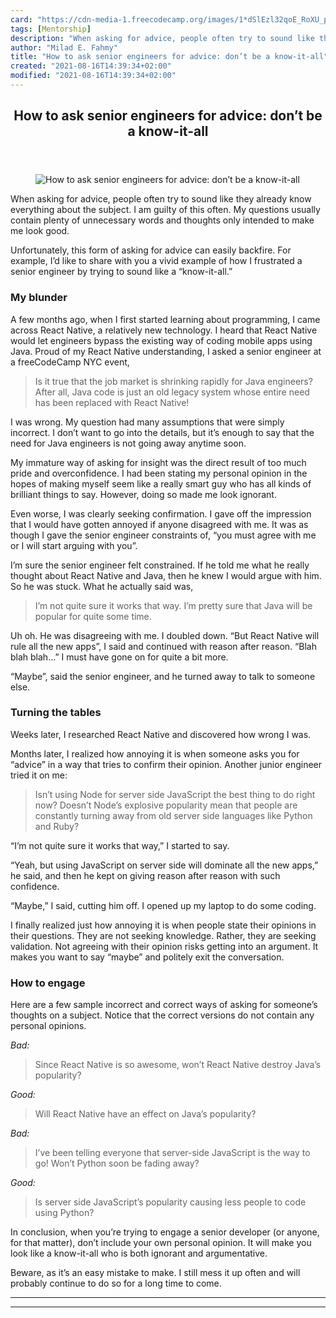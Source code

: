 ```yaml
---
card: "https://cdn-media-1.freecodecamp.org/images/1*dSlEzl32qoE_RoXU_p0AGA.jpeg"
tags: [Mentorship]
description: "When asking for advice, people often try to sound like they a"
author: "Milad E. Fahmy"
title: "How to ask senior engineers for advice: don’t be a know-it-all"
created: "2021-08-16T14:39:34+02:00"
modified: "2021-08-16T14:39:34+02:00"
---
```

<div class="site-wrapper">
<main id="site-main" class="site-main outer">
<div class="inner">
<article class="post-full post tag-mentorship tag-programming tag-web-development tag-tech tag-life-lessons ">
<header class="post-full-header">
<h1 class="post-full-title">How to ask senior engineers for advice: don’t be a know-it-all</h1>
</header>
<figure class="post-full-image">
<picture>
<source media="(max-width: 700px)" sizes="1px" srcset="data:image/gif;base64,R0lGODlhAQABAIAAAAAAAP///yH5BAEAAAAALAAAAAABAAEAAAIBRAA7 1w">
<source media="(min-width: 701px)" sizes="(max-width: 800px) 400px,
(max-width: 1170px) 700px,
1400px" srcset="https://cdn-media-1.freecodecamp.org/images/1*dSlEzl32qoE_RoXU_p0AGA.jpeg 300w,
https://cdn-media-1.freecodecamp.org/images/1*dSlEzl32qoE_RoXU_p0AGA.jpeg 600w,
https://cdn-media-1.freecodecamp.org/images/1*dSlEzl32qoE_RoXU_p0AGA.jpeg 1000w,
https://cdn-media-1.freecodecamp.org/images/1*dSlEzl32qoE_RoXU_p0AGA.jpeg 2000w">
<img onerror="this.style.display='none'" src="https://cdn-media-1.freecodecamp.org/images/1*dSlEzl32qoE_RoXU_p0AGA.jpeg" alt="How to ask senior engineers for advice: don’t be a know-it-all">
</picture>
</figure>
<section class="post-full-content">
<div class="post-content">
<p>When asking for advice, people often try to sound like they already know everything about the subject. I am guilty of this often. My questions usually contain plenty of unnecessary words and thoughts only intended to make me look good.</p><p>Unfortunately, this form of asking for advice can easily backfire. For example, I’d like to share with you a vivid example of how I frustrated a senior engineer by trying to sound like a “know-it-all.”</p><h3 id="my-blunder">My blunder</h3><p>A few months ago, when I first started learning about programming, I came across React Native, a relatively new technology. I heard that React Native would let engineers bypass the existing way of coding mobile apps using Java. Proud of my React Native understanding, I asked a senior engineer at a freeCodeCamp NYC event,</p><blockquote>Is it true that the job market is shrinking rapidly for Java engineers? After all, Java code is just an old legacy system whose entire need has been replaced with React Native!</blockquote><p>I was wrong. My question had many assumptions that were simply incorrect. I don’t want to go into the details, but it’s enough to say that the need for Java engineers is not going away anytime soon.</p><p>My immature way of asking for insight was the direct result of too much pride and overconfidence. I had been stating my personal opinion in the hopes of making myself seem like a really smart guy who has all kinds of brilliant things to say. However, doing so made me look ignorant.</p><p>Even worse, I was clearly seeking confirmation. I gave off the impression that I would have gotten annoyed if anyone disagreed with me. It was as though I gave the senior engineer constraints of, “you must agree with me or I will start arguing with you”.</p><p>I’m sure the senior engineer felt constrained. If he told me what he really thought about React Native and Java, then he knew I would argue with him. So he was stuck. What he actually said was,</p><blockquote>I’m not quite sure it works that way. I’m pretty sure that Java will be popular for quite some time.</blockquote><p>Uh oh. He was disagreeing with me. I doubled down. “But React Native will rule all the new apps”, I said and continued with reason after reason. “Blah blah blah…” I must have gone on for quite a bit more.</p><p>“Maybe”, said the senior engineer, and he turned away to talk to someone else.</p><h3 id="turning-the-tables">Turning the tables</h3><p>Weeks later, I researched React Native and discovered how wrong I was.</p><p>Months later, I realized how annoying it is when someone asks you for “advice” in a way that tries to confirm their opinion. Another junior engineer tried it on me:</p><blockquote>Isn’t using Node for server side JavaScript the best thing to do right now? Doesn’t Node’s explosive popularity mean that people are constantly turning away from old server side languages like Python and Ruby?</blockquote><p>“I’m not quite sure it works that way,” I started to say.</p><p>“Yeah, but using JavaScript on server side will dominate all the new apps,” he said, and then he kept on giving reason after reason with such confidence.</p><p>“Maybe,” I said, cutting him off. I opened up my laptop to do some coding.</p><p>I finally realized just how annoying it is when people state their opinions in their questions. They are not seeking knowledge. Rather, they are seeking validation. Not agreeing with their opinion risks getting into an argument. It makes you want to say “maybe” and politely exit the conversation.</p><h3 id="how-to-engage">How to engage</h3><p>Here are a few sample incorrect and correct ways of asking for someone’s thoughts on a subject. Notice that the correct versions do not contain any personal opinions.</p><p><em>Bad:</em></p><blockquote>Since React Native is so awesome, won’t React Native destroy Java’s popularity?</blockquote><p><em>Good:</em></p><blockquote>Will React Native have an effect on Java’s popularity?</blockquote><p><em>Bad:</em></p><blockquote>I’ve been telling everyone that server-side JavaScript is the way to go! Won’t Python soon be fading away?</blockquote><p><em>Good:</em></p><blockquote>Is server side JavaScript’s popularity causing less people to code using Python?</blockquote><p>In conclusion, when you’re trying to engage a senior developer (or anyone, for that matter), don’t include your own personal opinion. It will make you look like a know-it-all who is both ignorant and argumentative.</p><p>Beware, as it’s an easy mistake to make. I still mess it up often and will probably continue to do so for a long time to come.</p>
</div>
<hr>
<hr>
</section>
</article>
</div>
</main>
</div>
<!-- Google Tag Manager (noscript) -->
<!-- End Google Tag Manager (noscript) -->
